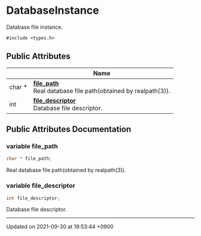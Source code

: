 

# DatabaseInstance



Database file instance. 


`#include <types.h>`

## Public Attributes

|                | Name           |
| -------------- | -------------- |
| char * | **[file_path](/Classes/DatabaseInstance#variable-file_path)** <br>Real database file path(obtained by realpath(3)).  |
| int | **[file_descriptor](/Classes/DatabaseInstance#variable-file_descriptor)** <br>Database file descriptor.  |

## Public Attributes Documentation

### variable file_path

```cpp
char * file_path;
```

Real database file path(obtained by realpath(3)). 

### variable file_descriptor

```cpp
int file_descriptor;
```

Database file descriptor. 

-------------------------------

Updated on 2021-09-30 at 19:53:44 +0900